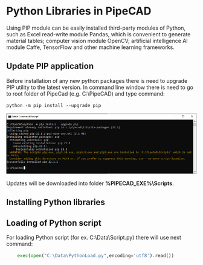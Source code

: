 # Python Libraries in PipeCAD
Using PIP module can be easily installed third-party modules of Python, such as Excel read-write module Pandas, which is convenient to generate material tables; computer vision module OpenCV; artificial intelligence AI module Caffe, TensorFlow and other machine learning frameworks.

## Update PIP application
Before installation of any new python packages there is need to upgrade PIP utility to the latest version. 
In command line window there is need to go to root folder of PipeCad (e.g. C:\PipeCAD) and type command: 
```batch
python -m pip install --upgrade pip 
```
![001](./plugins/001.png)


Updates will be downloaded into folder **%PIPECAD_EXE%\Scripts**. 

## Installing Python libraries


## Loading of Python script
For loading Python script (for ex. C:\Data\Script.py) there will use next command:
```python
    exec(open("C:\Data\PythonLoad.py",encoding='utf8').read())
```
